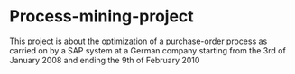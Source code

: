 # Process-mining-project

This project is about the optimization of a purchase-order process as carried on by a SAP system at a German company starting from the 3rd of January 2008 and ending the 9th of February 2010
